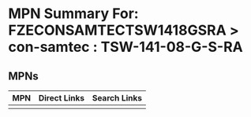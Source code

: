 



# MPN Summary For: FZECONSAMTECTSW1418GSRA > con-samtec : TSW-141-08-G-S-RA

## MPNs
  

|MPN|Direct Links|Search Links|
| :--- | :--- | :--- |
||||
